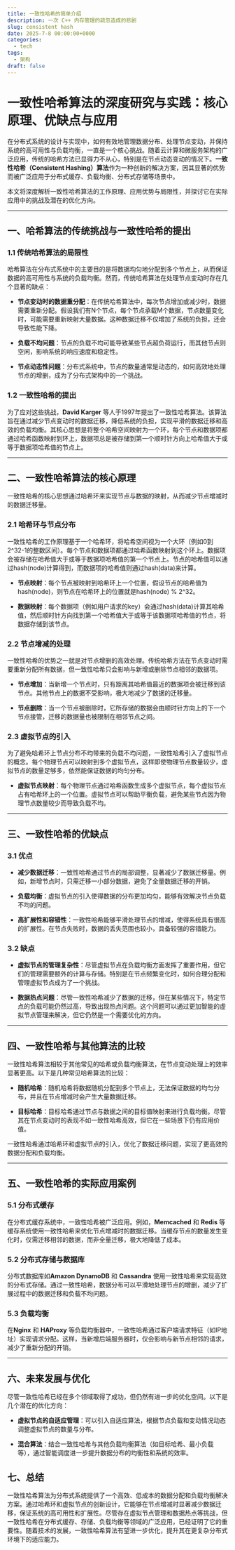```yaml
---
title: 一致性哈希的简单介绍
description: 一次 C++ 内存管理的疏忽造成的悲剧
slug: consistent hash
date: 2025-7-8 00:00:00+0000
categories:
  - tech
tags:
  - 架构
draft: false
---
```

# **一致性哈希算法的深度研究与实践：核心原理、优缺点与应用**

在分布式系统的设计与实现中，如何有效地管理数据分布、处理节点变动，并保持系统的高可用性与负载均衡，一直是一个核心挑战。随着云计算和微服务架构的广泛应用，传统的哈希方法已显得力不从心，特别是在节点动态变动的情况下。**一致性哈希（Consistent Hashing）算法**作为一种创新的解决方案，因其显著的优势而被广泛应用于分布式缓存、负载均衡、分布式存储等场景中。

本文将深度解析一致性哈希算法的工作原理、应用优势与局限性，并探讨它在实际应用中的挑战及潜在的优化方向。

---
## **一、哈希算法的传统挑战与一致性哈希的提出**
### **1.1 传统哈希算法的局限性**
哈希算法在分布式系统中的主要目的是将数据均匀地分配到多个节点上，从而保证数据的高可用性与系统的负载均衡。然而，传统哈希算法在处理节点变动时存在几个显著的缺点：

- **节点变动时的数据重分配**：在传统哈希算法中，每次节点增加或减少时，数据需要重新分配。假设我们有N个节点，每个节点承载M个数据，节点数量变化时，可能需要重新映射大量数据。这种数据迁移不仅增加了系统的负担，还会导致性能下降。
    
- **负载不均问题**：节点的负载不均可能导致某些节点超负荷运行，而其他节点则空闲，影响系统的响应速度和稳定性。
    
- **节点动态性问题**：分布式系统中，节点的数量通常是动态的，如何高效地处理节点的增删，成为了分布式架构中的一个挑战。
    
### **1.2 一致性哈希的提出**

为了应对这些挑战，**David Karger** 等人于1997年提出了一致性哈希算法。该算法旨在通过减少节点变动时的数据迁移，降低系统的负担，实现平滑的数据迁移和高效的负载均衡。其核心思想是将整个哈希空间映射为一个环，每个节点和数据项都通过哈希函数映射到环上，数据项总是被存储到第一个顺时针方向上哈希值大于或等于数据项哈希值的节点上。

---

## **二、一致性哈希算法的核心原理**

一致性哈希的核心思想通过哈希环来实现节点与数据的映射，从而减少节点增减时的数据迁移量。
### **2.1 哈希环与节点分布**
一致性哈希的工作原理基于一个哈希环，将哈希空间视为一个大环（例如0到2^32-1的整数区间）。每个节点和数据项都通过哈希函数映射到这个环上。数据项会被存储在哈希值大于或等于数据项哈希值的第一个节点上。节点的哈希值可以通过hash(node)计算得到，而数据项的哈希值则通过hash(data)来计算。
- **节点映射**：每个节点被映射到哈希环上一个位置，假设节点的哈希值为hash(node)，则节点在哈希环上的位置就是hash(node) % 2^32。
    
- **数据映射**：每个数据项（例如用户请求的key）会通过hash(data)计算其哈希值，然后顺时针方向找到第一个哈希值大于或等于该数据项哈希值的节点，将数据存储到该节点。
    
### **2.2 节点增减的处理**

一致性哈希的优势之一就是对节点增删的高效处理。传统哈希方法在节点变动时需要重新分配所有数据，但一致性哈希只会影响与新增或删除节点相邻的数据项。

- **节点增加**：当新增一个节点时，只有距离其哈希值最近的数据项会被迁移到该节点。其他节点上的数据不受影响，极大地减少了数据的迁移量。
    
- **节点删除**：当一个节点被删除时，它所存储的数据会由顺时针方向上的下一个节点接管，迁移的数据量也被限制在相邻节点之间。
    
### **2.3 虚拟节点的引入**

为了避免哈希环上节点分布不均带来的负载不均问题，一致性哈希引入了虚拟节点的概念。每个物理节点可以映射到多个虚拟节点，这样即使物理节点数量较少，虚拟节点的数量足够多，依然能保证数据的均匀分布。

- **虚拟节点映射**：每个物理节点通过哈希函数生成多个虚拟节点，每个虚拟节点占有哈希环上的一个位置。虚拟节点可以帮助平衡负载，避免某些节点因为物理节点数量较少而导致负载不均。
    

---

## **三、一致性哈希的优缺点**

### **3.1 优点**
- **减少数据迁移**：一致性哈希通过节点的局部调整，显著减少了数据迁移量。例如，新增节点时，只需迁移一小部分数据，避免了全量数据迁移的开销。
    
- **负载均衡**：虚拟节点的引入使得数据的分布更加均匀，能够有效解决节点负载不均的问题。
    
- **高扩展性和容错性**：一致性哈希能够平滑处理节点的增减，使得系统具有很高的扩展性。在节点失败时，数据的丢失范围也较小，具备较强的容错能力。
      
### **3.2 缺点**
- **虚拟节点的管理复杂性**：尽管虚拟节点在负载均衡方面发挥了重要作用，但它们的管理需要额外的计算与存储。特别是在节点频繁变化时，如何合理分配和管理虚拟节点成为了一个挑战。
    
- **数据热点问题**：尽管一致性哈希减少了数据的迁移，但在某些情况下，特定节点的负载可能仍然过高，导致出现热点问题。这个问题可以通过更加智能的虚拟节点管理来解决，但它仍然是一个需要优化的方向。
    

---

## **四、一致性哈希与其他算法的比较**

一致性哈希算法相较于其他常见的哈希或负载均衡算法，在节点变动处理上的效率显著更高。以下是几种常见哈希算法的比较：

- **随机哈希**：随机哈希将数据随机分配到多个节点上，无法保证数据的均匀分布，并且在节点增减时会产生大量数据迁移。
    
- **目标哈希**：目标哈希通过节点与数据之间的目标值映射来进行负载均衡。尽管其在节点变动时的表现不如一致性哈希高效，但它在一些场景下仍有应用价值。
    

一致性哈希通过哈希环和虚拟节点的引入，优化了数据迁移问题，实现了更高效的数据分配和负载均衡。

---

## **五、一致性哈希的实际应用案例**

### **5.1 分布式缓存**

在分布式缓存系统中，一致性哈希被广泛应用。例如，**Memcached** 和 **Redis** 等缓存系统使用一致性哈希来优化节点增减时的数据迁移。当缓存节点的数量发生变化时，仅需迁移相邻的数据，而非全量迁移，极大地降低了成本。

### **5.2 分布式存储与数据库**
分布式数据库如**Amazon DynamoDB** 和 **Cassandra** 使用一致性哈希来实现高效的分布式存储。通过一致性哈希，数据分布可以平滑地处理节点的增删，减少了扩展过程中的数据迁移和负载不均问题。

### **5.3 负载均衡**
在**Nginx** 和 **HAProxy** 等负载均衡器中，一致性哈希通过客户端请求特征（如IP地址）实现请求分配。这样，当新增后端服务器时，仅会影响与新节点相邻的请求，减少了重新分配的开销。

---

## **六、未来发展与优化**
尽管一致性哈希已经在多个领域取得了成功，但仍然有进一步的优化空间。以下是几个潜在的优化方向：

- **虚拟节点的自适应管理**：可以引入自适应算法，根据节点负载和变动情况动态调整虚拟节点的数量与分布。
    
- **混合算法**：结合一致性哈希与其他负载均衡算法（如目标哈希、最小负载等），通过智能调度进一步提升数据分布的均衡性和系统的效率。
    
## **七、总结**
一致性哈希算法为分布式系统提供了一个高效、低成本的数据分配和负载均衡解决方案。通过哈希环和虚拟节点的创新设计，它能够在节点增减时显著减少数据迁移，保证系统的高可用性和扩展性。尽管存在虚拟节点管理和数据热点等挑战，但一致性哈希在分布式缓存、存储、负载均衡等领域的广泛应用，已经证明了它的重要性。随着技术的发展，一致性哈希算法有望进一步优化，提升其在更复杂分布式环境下的适应能力。